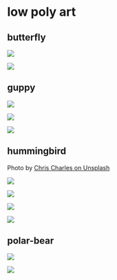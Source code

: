# low poly art

## butterfly

![](butterfly.svg)

![](butterfly_c.svg)

## guppy

![](guppy.svg)

![](guppy_c.svg)

![](https://upload.wikimedia.org/wikipedia/commons/d/de/Guppy_breeds.jpg)

## hummingbird

Photo by [Chris Charles on Unsplash](https://unsplash.com/@licole)

![](https://images.unsplash.com/photo-1520552159191-e28a1d9f0d7e?ixlib=rb-1.2.1&q=80&fm=jpg&crop=entropy&cs=tinysrgb&dl=chris-charles-9APFPoNb9iw-unsplash.jpg&w=640)

![](hummingbird.svg)

![](hummingbird_c.svg)

![](hummingbird_v2.svg)

## polar-bear

![](polar-bear.svg)

![](polar-bear_c.svg)

